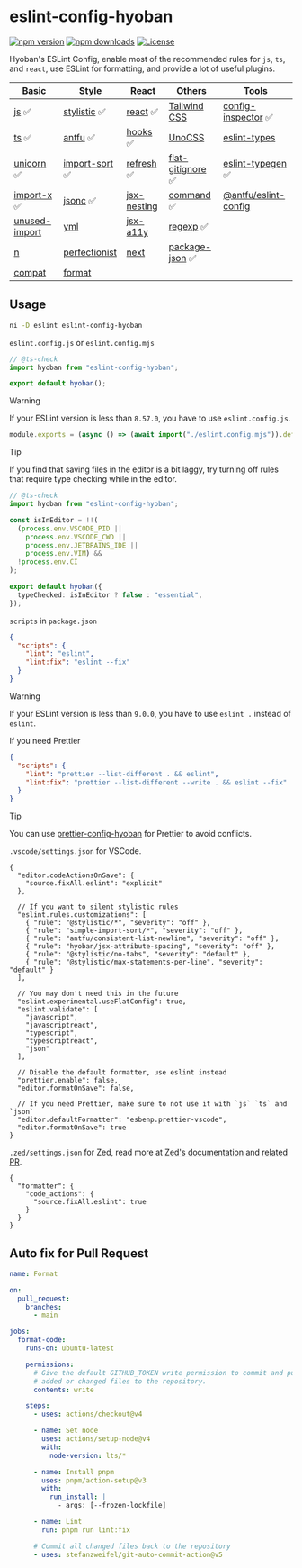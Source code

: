 # eslint-config-hyoban

[![npm version][npm-version-src]][npm-version-href]
[![npm downloads][npm-downloads-src]][npm-downloads-href]
[![License][license-src]][license-href]

Hyoban's ESLint Config, enable most of the recommended rules for `js`, `ts`, and `react`, use ESLint for formatting, and provide a lot of useful plugins.

| Basic           | Style            | React         | Others              | Tools                  |
| --------------- | ---------------- | ------------- | ------------------- | ---------------------- |
| [js] ✅         | [stylistic] ✅   | [react] ✅    | [Tailwind CSS]      | [config-inspector] ✅  |
| [ts] ✅         | [antfu] ✅       | [hooks] ✅    | [UnoCSS]            | [eslint-types]         |
| [unicorn] ✅    | [import-sort] ✅ | [refresh] ✅  | [flat-gitignore] ✅ | [eslint-typegen] ✅    |
| [import-x] ✅   | [jsonc] ✅       | [jsx-nesting] | [command] ✅        | [@antfu/eslint-config] |
| [unused-import] | [yml]            | [jsx-a11y]    | [regexp] ✅         |                        |
| [n]             | [perfectionist]  | [next]        | [package-json] ✅   |                        |
| [compat]        | [format]         |               |                     |                        |

## Usage

```sh
ni -D eslint eslint-config-hyoban
```

`eslint.config.js` or `eslint.config.mjs`

```ts
// @ts-check
import hyoban from "eslint-config-hyoban";

export default hyoban();
```

> [!WARNING]
> If your ESLint version is less than `8.57.0`, you have to use `eslint.config.js`.

```js
module.exports = (async () => (await import("./eslint.config.mjs")).default)();
```

> [!TIP]
> If you find that saving files in the editor is a bit laggy, try turning off rules that require type checking while in the editor.

```ts
// @ts-check
import hyoban from "eslint-config-hyoban";

const isInEditor = !!(
  (process.env.VSCODE_PID ||
    process.env.VSCODE_CWD ||
    process.env.JETBRAINS_IDE ||
    process.env.VIM) &&
  !process.env.CI
);

export default hyoban({
  typeChecked: isInEditor ? false : "essential",
});
```

`scripts` in `package.json`

```json
{
  "scripts": {
    "lint": "eslint",
    "lint:fix": "eslint --fix"
  }
}
```

> [!WARNING]
> If your ESLint version is less than `9.0.0`, you have to use `eslint .` instead of `eslint`.

If you need Prettier

```json
{
  "scripts": {
    "lint": "prettier --list-different . && eslint",
    "lint:fix": "prettier --list-different --write . && eslint --fix"
  }
}
```

> [!TIP]
> You can use [prettier-config-hyoban](https://github.com/hyoban/prettier-config-hyoban) for Prettier to avoid conflicts.

`.vscode/settings.json` for VSCode.

```jsonc
{
  "editor.codeActionsOnSave": {
    "source.fixAll.eslint": "explicit"
  },

  // If you want to silent stylistic rules
  "eslint.rules.customizations": [
    { "rule": "@stylistic/*", "severity": "off" },
    { "rule": "simple-import-sort/*", "severity": "off" },
    { "rule": "antfu/consistent-list-newline", "severity": "off" },
    { "rule": "hyoban/jsx-attribute-spacing", "severity": "off" },
    { "rule": "@stylistic/no-tabs", "severity": "default" },
    { "rule": "@stylistic/max-statements-per-line", "severity": "default" }
  ],

  // You may don't need this in the future
  "eslint.experimental.useFlatConfig": true,
  "eslint.validate": [
    "javascript",
    "javascriptreact",
    "typescript",
    "typescriptreact",
    "json"
  ],

  // Disable the default formatter, use eslint instead
  "prettier.enable": false,
  "editor.formatOnSave": false,

  // If you need Prettier, make sure to not use it with `js` `ts` and `json`
  "editor.defaultFormatter": "esbenp.prettier-vscode",
  "editor.formatOnSave": true
}
```

`.zed/settings.json` for Zed, read more at [Zed's documentation](https://zed.dev/docs/configuring-zed#formatter) and [related PR](https://github.com/zed-industries/zed/pull/10121).

```jsonc
{
  "formatter": {
    "code_actions": {
      "source.fixAll.eslint": true
    }
  }
}
```

## Auto fix for Pull Request

```yml
name: Format

on:
  pull_request:
    branches:
      - main

jobs:
  format-code:
    runs-on: ubuntu-latest

    permissions:
      # Give the default GITHUB_TOKEN write permission to commit and push the
      # added or changed files to the repository.
      contents: write

    steps:
      - uses: actions/checkout@v4

      - name: Set node
        uses: actions/setup-node@v4
        with:
          node-version: lts/*

      - name: Install pnpm
        uses: pnpm/action-setup@v3
        with:
          run_install: |
            - args: [--frozen-lockfile]

      - name: Lint
        run: pnpm run lint:fix

      # Commit all changed files back to the repository
      - uses: stefanzweifel/git-auto-commit-action@v5
```

[npm-version-src]: https://img.shields.io/npm/v/eslint-config-hyoban?style=flat&colorA=080f12&colorB=1fa669
[npm-version-href]: https://npmjs.com/package/eslint-config-hyoban
[npm-downloads-src]: https://img.shields.io/npm/dm/eslint-config-hyoban?style=flat&colorA=080f12&colorB=1fa669
[npm-downloads-href]: https://npmjs.com/package/eslint-config-hyoban
[license-src]: https://img.shields.io/github/license/hyoban/eslint-config-hyoban.svg?style=flat&colorA=080f12&colorB=1fa669
[license-href]: https://github.com/hyoban/eslint-config-hyoban/blob/main/LICENSE
[js]: https://www.npmjs.com/package/@eslint/js
[ts]: https://typescript-eslint.io
[unicorn]: https://github.com/sindresorhus/eslint-plugin-unicorn
[import-x]: https://github.com/un-ts/eslint-plugin-import-x
[n]: https://github.com/eslint-community/eslint-plugin-n
[compat]: https://github.com/amilajack/eslint-plugin-compat
[stylistic]: https://eslint.style
[antfu]: https://github.com/antfu/eslint-plugin-antfu
[import-sort]: https://github.com/lydell/eslint-plugin-simple-import-sort
[jsonc]: https://github.com/ota-meshi/eslint-plugin-jsonc
[yml]: https://github.com/ota-meshi/eslint-plugin-yml
[perfectionist]: https://github.com/azat-io/eslint-plugin-perfectionist
[react]: https://eslint-react.xyz
[hooks]: https://github.com/facebook/react/tree/main/packages/eslint-plugin-react-hooks
[next]: https://nextjs.org/docs/app/building-your-application/configuring/eslint#eslint-plugin
[refresh]: https://github.com/ArnaudBarre/eslint-plugin-react-refresh
[jsx-nesting]: https://github.com/MananTank/eslint-plugin-validate-jsx-nesting
[jsx-a11y]: https://github.com/jsx-eslint/eslint-plugin-jsx-a11y
[Tailwind CSS]: https://github.com/francoismassart/eslint-plugin-tailwindcss
[UnoCSS]: https://unocss.dev/integrations/eslint
[flat-gitignore]: https://github.com/antfu/eslint-config-flat-gitignore
[config-inspector]: https://github.com/eslint/config-inspector
[@antfu/eslint-config]: https://github.com/antfu/eslint-config
[eslint-types]: https://github.com/eslint-types
[format]: https://github.com/antfu/eslint-plugin-format
[unused-import]: https://github.com/sweepline/eslint-plugin-unused-imports
[package-json]: https://github.com/JoshuaKGoldberg/eslint-plugin-package-json
[eslint-typegen]: https://github.com/antfu/eslint-typegen
[command]: https://github.com/antfu/eslint-plugin-command
[regexp]: https://github.com/ota-meshi/eslint-plugin-regexp
